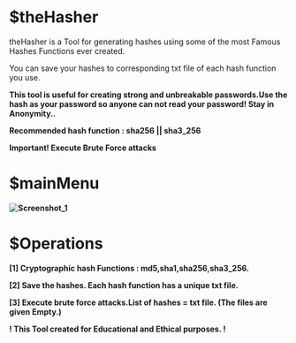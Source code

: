 # $theHasher

theHasher is a Tool for generating hashes using some of the most Famous Hashes Functions ever created.

You can save your hashes to corresponding txt file of each hash function you use.

<b>This tool is useful for creating strong and unbreakable passwords.Use the hash as your password so anyone can not read your password!<b>
Stay in Anonymity..
  
Recommended hash function : sha256 || sha3_256

<b>Important! Execute Brute Force attacks<b>


# $mainMenu
![Screenshot_1](https://user-images.githubusercontent.com/83230070/131403380-eb8ca314-780b-4a99-a98e-b3ca85edc88e.png)
  
# $Operations
[1] Cryptographic hash Functions : md5,sha1,sha256,sha3_256.
  
[2] Save the hashes. Each hash function has a unique txt file.
  
[3] Execute brute force attacks.List of hashes = txt file. (The files are given Empty.)
  
! This Tool created for Educational and Ethical purposes. !

